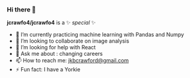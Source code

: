 ### Hi there 👋

**jcrawfo4/jcrawfo4** is a ✨ _special_ ✨ 


- 🌱 I’m currently practicing machine learning with Pandas and Numpy 
- 👯 I’m looking to collaborate on image analysis 
- 🤔 I’m looking for help with React
- 💬 Ask me about : changing careers 
- 📫 How to reach me: jkbcrawford@gmail.com
- ⚡ Fun fact: I have a Yorkie
